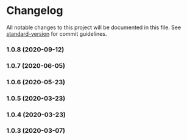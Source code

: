 # Changelog

All notable changes to this project will be documented in this file. See [standard-version](https://github.com/conventional-changelog/standard-version) for commit guidelines.

### 1.0.8 (2020-09-12)

### 1.0.7 (2020-06-05)

### 1.0.6 (2020-05-23)

### 1.0.5 (2020-03-23)

### 1.0.4 (2020-03-23)

### 1.0.3 (2020-03-07)
